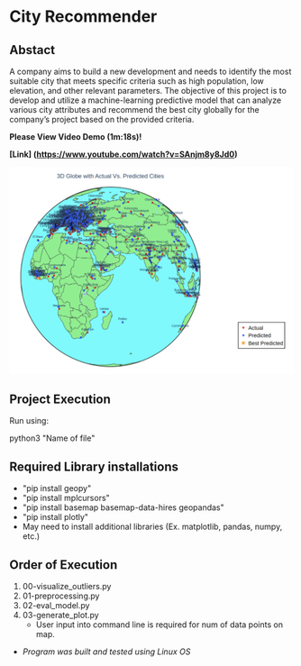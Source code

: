 # City Recommender

## Abstact

A company aims to build a new development and needs to identify the most suitable city that meets specific criteria such as high population, low elevation, and other relevant parameters. The objective of this project is to develop and utilize a machine-learning predictive model that can analyze various city attributes and recommend the best city globally for the company’s project based on the provided criteria.

**Please View Video Demo (1m:18s)!**

**[Link] (https://www.youtube.com/watch?v=SAnjm8y8Jd0)**

![World Image](Images/Multi-Point-Prediction.png)

## Project Execution

Run using: 

python3 "Name of file"

## Required Library installations
- "pip install geopy"
- "pip install mplcursors"
- "pip install basemap basemap-data-hires geopandas"
- "pip install plotly"
- May need to install additional libraries (Ex. matplotlib, pandas, numpy, etc.)

## Order of Execution
1. 00-visualize_outliers.py
2. 01-preprocessing.py
3. 02-eval_model.py
4. 03-generate_plot.py
    - User input into command line is required for num of data points on map.

* *Program was built and tested using Linux OS*
